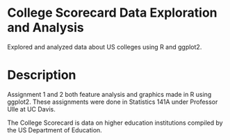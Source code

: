 # College Scorecard Data Exploration and Analysis
Explored and analyzed data about US colleges using R and ggplot2.

# Description
Assignment 1 and 2 both feature analysis and graphics made in R using ggplot2. These assignments were done in Statistics 141A under Professor Ulle at UC Davis.

The College Scorecard is data on higher education institutions compiled by the US Department of Education.
